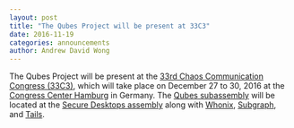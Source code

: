```yaml
---
layout: post
title: "The Qubes Project will be present at 33C3"
date: 2016-11-19
categories: announcements
author: Andrew David Wong
---
```


The Qubes Project will be present at the [33rd Chaos Communication Congress
(33C3)], which will take place on December 27 to 30, 2016 at the [Congress
Center Hamburg] in Germany. The [Qubes subassembly] will be located at the
[Secure Desktops assembly] along with [Whonix], [Subgraph], and [Tails].

[33rd Chaos Communication Congress (33C3)]: https://events.ccc.de/congress/2016/wiki/Main_Page
[Congress Center Hamburg]: http://www.cch.de/
[Qubes subassembly]: https://events.ccc.de/congress/2016/wiki/Projects:Qubes
[Secure Desktops assembly]: https://events.ccc.de/congress/2016/wiki/Assembly:Secure_Desktops
[Whonix]: https://www.whonix.org/
[Subgraph]: https://subgraph.com/
[Tails]: https://tails.boum.org/
